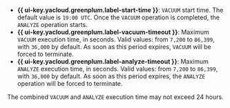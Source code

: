 * **{{ ui-key.yacloud.greenplum.label-start-time }}**: `VACUUM` start time. The default value is `19:00 UTC`. Once the `VACUUM` operation is completed, the `ANALYZE` operation starts.
* **{{ ui-key.yacloud.greenplum.label-vacuum-timeout }}**: Maximum `VACUUM` execution time, in seconds. Valid values: from `7,200` to `86,399`, with `36,000` by default. As soon as this period expires, `VACUUM` will be forced to terminate.
* **{{ ui-key.yacloud.greenplum.label-analyze-timeout }}**: Maximum `ANALYZE` execution time, in seconds. Valid values: from `7,200` to `86,399`, with `36,000` by default. As soon as this period expires, the `ANALYZE` operation will be forced to terminate.

The combined `VACUUM` and `ANALYZE` execution time may not exceed 24 hours.

